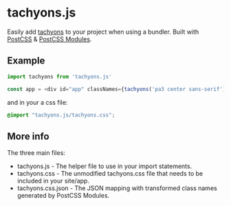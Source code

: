 # tachyons.js
Easily add [tachyons](https://tachyons.io) to your project when using a bundler. Built with [PostCSS](https://postcss.org) & [PostCSS Modules](https://github.com/css-modules/postcss-modules).

## Example
```javascript
import tachyons from 'tachyons.js'

const app = <div id="app" classNames={tachyons('pa3 center sans-serif')} />
```
and in your a css file:
```css
@import "tachyons.js/tachyons.css";
```

## More info
The three main files:
* tachyons.js - The helper file to use in your import statements.
* tachyons.css - The unmodified tachyons.css file that needs to be included in your site/app.
* tachyons.css.json - The JSON mapping with transformed class names generated by PostCSS Modules.

